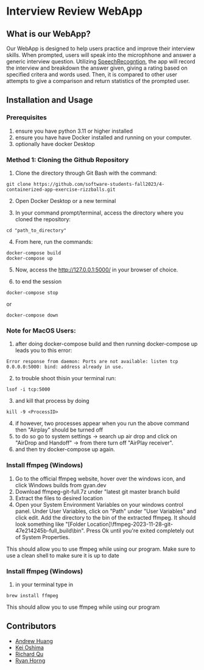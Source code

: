 # Interview Review WebApp


## What is our WebApp?

Our WebApp is designed to help users practice and improve their interview skills. When prompted, users will speak into the microphhone and answer a generic interview question. Utilizing [SpeechRecogntion](https://pypi.org/project/SpeechRecognition/), the app will record the interview and breakdown the answer given, giving a rating based on specified critera and words used. Then, it is compared to other user attempts to give a comparison and return statistics of the prompted user.

## Installation and Usage

### Prerequisites
1. ensure you have python 3.11 or higher installed 
2. ensure you have have Docker installed and running on your computer.
3. optionally have docker Desktop 
### Method 1: Cloning the Github Repository
1. Clone the directory through Git Bash with the command:

```
git clone https://github.com/software-students-fall2023/4-containerized-app-exercise-rizzballs.git
```

2. Open Docker Desktop or a new terminal 

3. In your command prompt/terminal, access the directory where you cloned the repository:
```
cd "path_to_directory"
```

4. From here, run the commands:
```
docker-compose build
docker-compose up
```
5. Now, access the http://127.0.0.1:5000/ in your browser of choice.

6. to end the session 
```
docker-compose stop
```
or 
```
docker-compose down
```

### Note for MacOS Users:
1. after doing docker-compose build and then running docker-compose up leads you to this error: 
```
Error response from daemon: Ports are not available: listen tcp 0.0.0.0:5000: bind: address already in use.

```
2. to trouble shoot thisin your terminal run:
```
lsof -i tcp:5000
```
3. and kill that process by doing 
```
kill -9 <ProcessID>
```
4. if however, two processes appear when you run the above command then "Airplay" should be turned off
5. to do so go to system settings -> search up air drop and click on "AirDrop and Handoff" -> from there turn off "AirPlay receiver".
6. and then try docker-compose up again. 


### Install ffmpeg (Windows)
1. Go to the official ffmpeg website, hover over the windows icon, and click Windows builds from gyan.dev
2. Download ffmpeg-git-full.7z under "latest git master branch build
3. Extract the files to desired location
4. Open your System Environment Variables on your windows control panel. Under User Variables, click on "Path" under "User Variables" and click edit. Add the directory to the bin of the extracted ffmpeg. It should look something like "[Folder Location]\ffmpeg-2023-11-28-git-47e214245b-full_build\bin". Press Ok until you're exited completely out of System Properties. 

This should allow you to use ffmpeg while using our program. Make sure to use a clean shell to make sure it is up to date

### Install ffmpeg (Windows)
1. in your terminal type in 
```
brew install ffmpeg 
```
This should allow you to use ffmpeg while using our program

## Contributors

- [Andrew Huang](https://github.com/andrew0022)
- [Kei Oshima](https://github.com/KeiOshima)
- [Richard Qu](https://github.com/kingslayerrq)
- [Ryan Horng](https://github.com/Ryan-Horng)